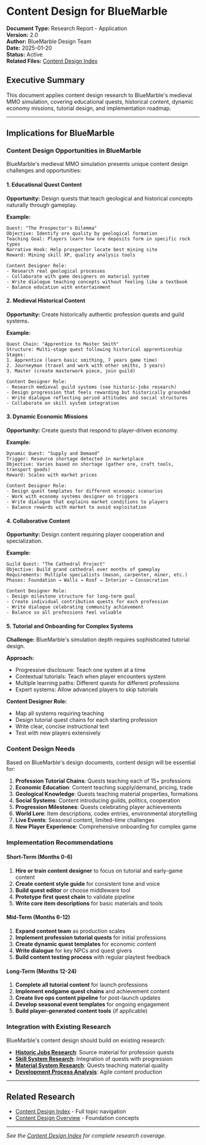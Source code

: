 # Content Design for BlueMarble

**Document Type:** Research Report - Application  
**Version:** 2.0  
**Author:** BlueMarble Design Team  
**Date:** 2025-01-20  
**Status:** Active  
**Related Files:** [Content Design Index](README.md)

## Executive Summary

This document applies content design research to BlueMarble's medieval MMO simulation, covering educational quests, historical content, dynamic economy missions, tutorial design, and implementation roadmap.

---

## Implications for BlueMarble

### Content Design Opportunities in BlueMarble

BlueMarble's medieval MMO simulation presents unique content design challenges and opportunities:

#### 1. Educational Quest Content

**Opportunity:**
Design quests that teach geological and historical concepts naturally through gameplay.

**Example:**
```
Quest: "The Prospector's Dilemma"
Objective: Identify ore quality by geological formation
Teaching Goal: Players learn how ore deposits form in specific rock types
Narrative Hook: Help prospector locate best mining site
Reward: Mining skill XP, quality analysis tools

Content Designer Role:
- Research real geological processes
- Collaborate with game designers on material system
- Write dialogue teaching concepts without feeling like a textbook
- Balance education with entertainment
```

#### 2. Medieval Historical Content

**Opportunity:**
Create historically authentic profession quests and guild systems.

**Example:**
```
Quest Chain: "Apprentice to Master Smith"
Structure: Multi-stage quest following historical apprenticeship
Stages:
1. Apprentice (learn basic smithing, 7 years game time)
2. Journeyman (travel and work with other smiths, 3 years)
3. Master (create masterwork piece, join guild)

Content Designer Role:
- Research medieval guild systems (see historic-jobs research)
- Design progression that feels rewarding but historically grounded
- Write dialogue reflecting period attitudes and social structures
- Collaborate on skill system integration
```

#### 3. Dynamic Economic Missions

**Opportunity:**
Create quests that respond to player-driven economy.

**Example:**
```
Dynamic Quest: "Supply and Demand"
Trigger: Resource shortage detected in marketplace
Objective: Varies based on shortage (gather ore, craft tools, transport goods)
Reward: Scales with market prices

Content Designer Role:
- Design quest templates for different economic scenarios
- Work with economy systems designer on triggers
- Write dialogue that explains market conditions to players
- Balance rewards with market to avoid exploitation
```

#### 4. Collaborative Content

**Opportunity:**
Design content requiring player cooperation and specialization.

**Example:**
```
Guild Quest: "The Cathedral Project"
Objective: Build grand cathedral over months of gameplay
Requirements: Multiple specialists (mason, carpenter, miner, etc.)
Phases: Foundation → Walls → Roof → Interior → Consecration

Content Designer Role:
- Design milestone structure for long-term goal
- Create individual contribution quests for each profession
- Write dialogue celebrating community achievement
- Balance so all professions feel valuable
```

#### 5. Tutorial and Onboarding for Complex Systems

**Challenge:**
BlueMarble's simulation depth requires sophisticated tutorial design.

**Approach:**
- Progressive disclosure: Teach one system at a time
- Contextual tutorials: Teach when player encounters system
- Multiple learning paths: Different quests for different professions
- Expert systems: Allow advanced players to skip tutorials

**Content Designer Role:**
- Map all systems requiring teaching
- Design tutorial quest chains for each starting profession
- Write clear, concise instructional text
- Test with new players extensively

### Content Design Needs

Based on BlueMarble's design documents, content design will be essential for:

1. **Profession Tutorial Chains**: Quests teaching each of 15+ professions
2. **Economic Education**: Content teaching supply/demand, pricing, trade
3. **Geological Knowledge**: Quests teaching material properties, formations
4. **Social Systems**: Content introducing guilds, politics, cooperation
5. **Progression Milestones**: Quests celebrating player achievements
6. **World Lore**: Item descriptions, codex entries, environmental storytelling
7. **Live Events**: Seasonal content, limited-time challenges
8. **New Player Experience**: Comprehensive onboarding for complex game

### Implementation Recommendations

#### Short-Term (Months 0-6)

1. **Hire or train content designer** to focus on tutorial and early-game content
2. **Create content style guide** for consistent tone and voice
3. **Build quest editor** or choose middleware tool
4. **Prototype first quest chain** to validate pipeline
5. **Write core item descriptions** for basic materials and tools

#### Mid-Term (Months 6-12)

1. **Expand content team** as production scales
2. **Implement profession tutorial quests** for initial professions
3. **Create dynamic quest templates** for economic content
4. **Write dialogue** for key NPCs and quest givers
5. **Build content testing process** with regular playtest feedback

#### Long-Term (Months 12-24)

1. **Complete all tutorial content** for launch professions
2. **Implement endgame quest chains** and achievement content
3. **Create live ops content pipeline** for post-launch updates
4. **Develop seasonal event templates** for ongoing engagement
5. **Build player-generated content tools** (if applicable)

### Integration with Existing Research

BlueMarble's content design should build on existing research:

- **[Historic Jobs Research](../step-2-system-research/step-2.4-historical-research/historic-jobs-medieval-to-1750-research.md)**: Source material for profession quests
- **[Skill System Research](../README.md#skill-and-knowledge-system-research)**: Integration of quests with progression
- **[Material System Research](../README.md#life-is-feudal-material-system-analysis)**: Quests teaching material quality
- **[Development Process Analysis](../../literature/game-development-resources-analysis.md)**: Agile content production

---


## Related Research

- [Content Design Index](README.md) - Full topic navigation
- [Content Design Overview](content-design-overview.md) - Foundation concepts

---

*See the [Content Design Index](README.md) for complete research coverage.*
